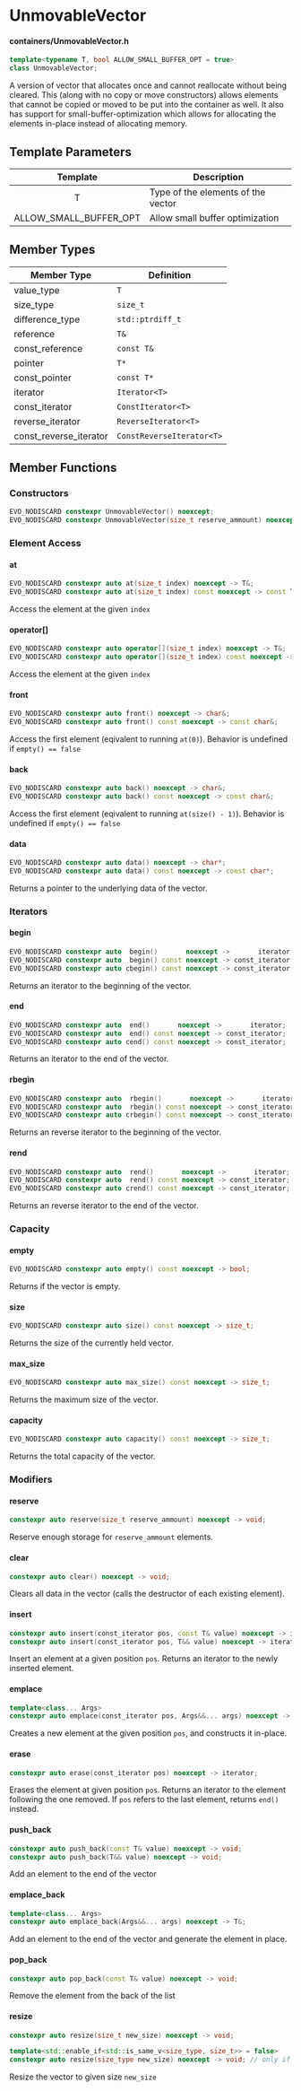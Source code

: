 # UnmovableVector
#### containers/UnmovableVector.h

```C++
template<typename T, bool ALLOW_SMALL_BUFFER_OPT = true>
class UnmovableVector;
```

A version of vector that allocates once and cannot reallocate without being cleared. This (along with no copy or move constructors) allows elements that cannot be copied or moved to be put into the container as well. It also has support for small-buffer-optimization which allows for allocating the elements in-place instead of allocating memory.


## Template Parameters

| Template               | Description                          |
|:----------------------:|--------------------------------------|
|           T            | Type of the elements of the vector   |
| ALLOW_SMALL_BUFFER_OPT | Allow small buffer optimization      |


## Member Types

| Member Type            | Definition                     |
|------------------------|--------------------------------|
| value_type             | `T`                            |
| size_type              | `size_t`                       |
| difference_type        | `std::ptrdiff_t`               |
| reference              | `T&`                           |
| const_reference        | `const T&`                     |
| pointer                | `T*`                           |
| const_pointer          | `const T*`                     |
| iterator               | `Iterator<T>`                  |
| const_iterator         | `ConstIterator<T>`             |
| reverse_iterator       | `ReverseIterator<T>`           |
| const_reverse_iterator | `ConstReverseIterator<T>`      |

## Member Functions

### Constructors
```C++
EVO_NODISCARD constexpr UnmovableVector() noexcept;
EVO_NODISCARD constexpr UnmovableVector(size_t reserve_ammount) noexcept;
```


### Element Access


#### at
```C++
EVO_NODISCARD constexpr auto at(size_t index) noexcept -> T&;
EVO_NODISCARD constexpr auto at(size_t index) const noexcept -> const T&;
```
Access the element at the given `index`


#### operator[]
```C++
EVO_NODISCARD constexpr auto operator[](size_t index) noexcept -> T&;
EVO_NODISCARD constexpr auto operator[](size_t index) const noexcept -> const T&;
```
Access the element at the given `index`


#### front
```C++
EVO_NODISCARD constexpr auto front() noexcept -> char&;
EVO_NODISCARD constexpr auto front() const noexcept -> const char&;
```
Access the first element (eqivalent to running `at(0)`). Behavior is undefined if `empty() == false` 


#### back
```C++
EVO_NODISCARD constexpr auto back() noexcept -> char&;
EVO_NODISCARD constexpr auto back() const noexcept -> const char&;
```
Access the first element (eqivalent to running `at(size() - 1)`). Behavior is undefined if `empty() == false` 


#### data
```C++
EVO_NODISCARD constexpr auto data() noexcept -> char*;
EVO_NODISCARD constexpr auto data() const noexcept -> const char*;
```
Returns a pointer to the underlying data of the vector.



### Iterators

#### begin
```C++
EVO_NODISCARD constexpr auto  begin()       noexcept ->       iterator;
EVO_NODISCARD constexpr auto  begin() const noexcept -> const_iterator;
EVO_NODISCARD constexpr auto cbegin() const noexcept -> const_iterator;
```
Returns an iterator to the beginning of the vector.


#### end
```C++
EVO_NODISCARD constexpr auto  end()       noexcept ->       iterator;
EVO_NODISCARD constexpr auto  end() const noexcept -> const_iterator;
EVO_NODISCARD constexpr auto cend() const noexcept -> const_iterator;
```
Returns an iterator to the end of the vector.


#### rbegin
```C++
EVO_NODISCARD constexpr auto  rbegin()       noexcept ->       iterator;
EVO_NODISCARD constexpr auto  rbegin() const noexcept -> const_iterator;
EVO_NODISCARD constexpr auto crbegin() const noexcept -> const_iterator;
```
Returns an reverse iterator to the beginning of the vector.


#### rend
```C++
EVO_NODISCARD constexpr auto  rend()       noexcept ->       iterator;
EVO_NODISCARD constexpr auto  rend() const noexcept -> const_iterator;
EVO_NODISCARD constexpr auto crend() const noexcept -> const_iterator;
```
Returns an reverse iterator to the end of the vector.



### Capacity

#### empty
```C++
EVO_NODISCARD constexpr auto empty() const noexcept -> bool;
```
Returns if the vector is empty.


#### size
```C++
EVO_NODISCARD constexpr auto size() const noexcept -> size_t;
```
Returns the size of the currently held vector.


#### max_size
```C++
EVO_NODISCARD constexpr auto max_size() const noexcept -> size_t;
```
Returns the maximum size of the vector.


#### capacity
```C++
EVO_NODISCARD constexpr auto capacity() const noexcept -> size_t;
```
Returns the total capacity of the vector.



### Modifiers

#### reserve
```C++
constexpr auto reserve(size_t reserve_ammount) noexcept -> void;
```
Reserve enough storage for `reserve_ammount` elements.


#### clear
```C++
constexpr auto clear() noexcept -> void;
```
Clears all data in the vector (calls the destructor of each existing element).


#### insert
```C++
constexpr auto insert(const_iterator pos, const T& value) noexcept -> iterator;
constexpr auto insert(const_iterator pos, T&& value) noexcept -> iterator;
```
Insert an element at a given position `pos`. Returns an iterator to the newly inserted element.


#### emplace
```C++
template<class... Args>
constexpr auto emplace(const_iterator pos, Args&&... args) noexcept -> iterator;
```
Creates a new element at the given position `pos`, and constructs it in-place.


#### erase
```C++
constexpr auto erase(const_iterator pos) noexcept -> iterator;
```
Erases the element at given position `pos`. Returns an iterator to the element following the one removed. If `pos` refers to the last element, returns `end()` instead.


#### push_back
```C++
constexpr auto push_back(const T& value) noexcept -> void;
constexpr auto push_back(T&& value) noexcept -> void;
```
Add an element to the end of the vector


#### emplace_back
```C++
template<class... Args>
constexpr auto emplace_back(Args&&... args) noexcept -> T&;
```
Add an element to the end of the vector and generate the element in place.



#### pop_back
```C++
constexpr auto pop_back(const T& value) noexcept -> void;
```
Remove the element from the back of the list


#### resize
```C++
constexpr auto resize(size_t new_size) noexcept -> void;

template<std::enable_if<std::is_same_v<size_type, size_t>> = false>
constexpr auto resize(size_type new_size) noexcept -> void; // only if size_type is not size_t
```
Resize the vector to given size `new_size`
